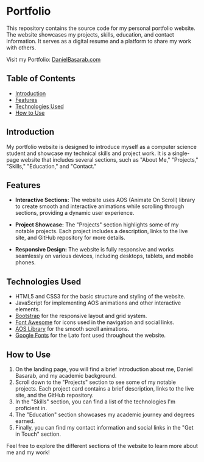 # Portfolio

This repository contains the source code for my personal portfolio website. The website showcases my projects, skills, education, and contact information. It serves as a digital resume and a platform to share my work with others.

Visit my Portfolio: [DanielBasarab.com](http://danielbasarab.com/)

## Table of Contents

- [Introduction](#introduction)
- [Features](#features)
- [Technologies Used](#technologies-used)
- [How to Use](#how-to-use)

## Introduction

My portfolio website is designed to introduce myself as a computer science student and showcase my technical skills and project work. It is a single-page website that includes several sections, such as "About Me," "Projects," "Skills," "Education," and "Contact."

## Features

- **Interactive Sections:** The website uses AOS (Animate On Scroll) library to create smooth and interactive animations while scrolling through sections, providing a dynamic user experience.

- **Project Showcase:** The "Projects" section highlights some of my notable projects. Each project includes a description, links to the live site, and GitHub repository for more details.

- **Responsive Design:** The website is fully responsive and works seamlessly on various devices, including desktops, tablets, and mobile phones.

## Technologies Used

- HTML5 and CSS3 for the basic structure and styling of the website.
- JavaScript for implementing AOS animations and other interactive elements.
- [Bootstrap](https://getbootstrap.com/) for the responsive layout and grid system.
- [Font Awesome](https://fontawesome.com/) for icons used in the navigation and social links.
- [AOS Library](https://github.com/michalsnik/aos) for the smooth scroll animations.
- [Google Fonts](https://fonts.google.com/) for the Lato font used throughout the website.

## How to Use

1. On the landing page, you will find a brief introduction about me, Daniel Basarab, and my academic background.
2. Scroll down to the "Projects" section to see some of my notable projects. Each project card contains a brief description, links to the live site, and the GitHub repository.
3. In the "Skills" section, you can find a list of the technologies I'm proficient in.
4. The "Education" section showcases my academic journey and degrees earned.
5. Finally, you can find my contact information and social links in the "Get in Touch" section.

Feel free to explore the different sections of the website to learn more about me and my work!
